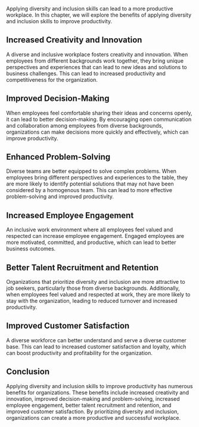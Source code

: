 
Applying diversity and inclusion skills can lead to a more productive workplace. In this chapter, we will explore the benefits of applying diversity and inclusion skills to improve productivity.

Increased Creativity and Innovation
-----------------------------------

A diverse and inclusive workplace fosters creativity and innovation. When employees from different backgrounds work together, they bring unique perspectives and experiences that can lead to new ideas and solutions to business challenges. This can lead to increased productivity and competitiveness for the organization.

Improved Decision-Making
------------------------

When employees feel comfortable sharing their ideas and concerns openly, it can lead to better decision-making. By encouraging open communication and collaboration among employees from diverse backgrounds, organizations can make decisions more quickly and effectively, which can improve productivity.

Enhanced Problem-Solving
------------------------

Diverse teams are better equipped to solve complex problems. When employees bring different perspectives and experiences to the table, they are more likely to identify potential solutions that may not have been considered by a homogenous team. This can lead to more effective problem-solving and improved productivity.

Increased Employee Engagement
-----------------------------

An inclusive work environment where all employees feel valued and respected can increase employee engagement. Engaged employees are more motivated, committed, and productive, which can lead to better business outcomes.

Better Talent Recruitment and Retention
---------------------------------------

Organizations that prioritize diversity and inclusion are more attractive to job seekers, particularly those from diverse backgrounds. Additionally, when employees feel valued and respected at work, they are more likely to stay with the organization, leading to reduced turnover and increased productivity.

Improved Customer Satisfaction
------------------------------

A diverse workforce can better understand and serve a diverse customer base. This can lead to increased customer satisfaction and loyalty, which can boost productivity and profitability for the organization.

Conclusion
----------

Applying diversity and inclusion skills to improve productivity has numerous benefits for organizations. These benefits include increased creativity and innovation, improved decision-making and problem-solving, increased employee engagement, better talent recruitment and retention, and improved customer satisfaction. By prioritizing diversity and inclusion, organizations can create a more productive and successful workplace.

